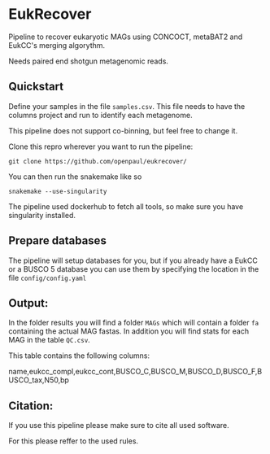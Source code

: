 # EukRecover
Pipeline to recover eukaryotic MAGs using CONCOCT, metaBAT2 and EukCC's merging algorythm.

Needs paired end shotgun metagenomic reads.

## Quickstart

Define your samples in the file `samples.csv`.
This file needs to have the columns project and run to identify each metagenome. 

This pipeline does not support co-binning, but feel free to change it. 

Clone this repro wherever you want to run the pipeline:
```
git clone https://github.com/openpaul/eukrecover/
```


You can then run the snakemake like so

```
snakemake --use-singularity
```

The pipeline used dockerhub to fetch all tools, so make sure you have singularity installed.



## Prepare databases
The pipeline will setup databases for you, but if you already have a EukCC or a BUSCO 5 database you can use them 
by specifying the location in the file `config/config.yaml`


## Output:
In the folder results you will find a folder `MAGs` which will contain a folder
`fa` containing the actual MAG fastas.
In addition you will find stats for each MAG in the table `QC.csv`.

This table contains the following columns:

name,eukcc_compl,eukcc_cont,BUSCO_C,BUSCO_M,BUSCO_D,BUSCO_F,BUSCO_tax,N50,bp



## Citation:

If you use this pipeline please make sure to cite all used software. 

For this please reffer to the used rules.
